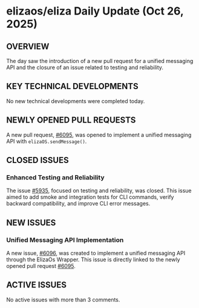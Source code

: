 # elizaos/eliza Daily Update (Oct 26, 2025)
## OVERVIEW 
The day saw the introduction of a new pull request for a unified messaging API and the closure of an issue related to testing and reliability.

## KEY TECHNICAL DEVELOPMENTS
No new technical developments were completed today.

## NEWLY OPENED PULL REQUESTS
A new pull request, [#6095](https://github.com/elizaos/eliza/pull/6095), was opened to implement a unified messaging API with `elizaOS.sendMessage()`.

## CLOSED ISSUES
### Enhanced Testing and Reliability
The issue [#5935](https://github.com/elizaos/eliza/issues/5935), focused on testing and reliability, was closed. This issue aimed to add smoke and integration tests for CLI commands, verify backward compatibility, and improve CLI error messages.

## NEW ISSUES
### Unified Messaging API Implementation
A new issue, [#6096](https://github.com/elizaos/eliza/issues/6096), was created to implement a unified messaging API through the ElizaOs Wrapper. This issue is directly linked to the newly opened pull request [#6095](https://github.com/elizaos/eliza/pull/6095).

## ACTIVE ISSUES
No active issues with more than 3 comments.